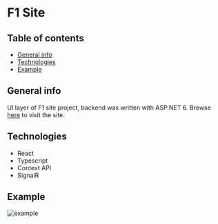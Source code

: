 # F1 Site

## Table of contents

- [General info](#general-info)
- [Technologies](#technologies)
- [Example](#example)

## General info

UI layer of F1 site project, backend was written with ASP.NET 6. Browse [here](https://f1site.netlify.app/) to visit the site.

## Technologies

- React
- Typescript
- Context API
- SignalR

## Example
![example]()